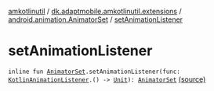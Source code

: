 [amkotlinutil](../../index.md) / [dk.adaptmobile.amkotlinutil.extensions](../index.md) / [android.animation.AnimatorSet](index.md) / [setAnimationListener](./set-animation-listener.md)

# setAnimationListener

`inline fun `[`AnimatorSet`](https://developer.android.com/reference/android/animation/AnimatorSet.html)`.setAnimationListener(func: `[`KotlinAnimationListener`](../../dk.adaptmobile.amkotlinutil.util/-kotlin-animation-listener/index.md)`.() -> `[`Unit`](https://kotlinlang.org/api/latest/jvm/stdlib/kotlin/-unit/index.html)`): `[`AnimatorSet`](https://developer.android.com/reference/android/animation/AnimatorSet.html) [(source)](https://github.com/adaptmobile-organization/amkotlinutil/tree/master/amkotlinutil/src/main/java/dk/adaptmobile/amkotlinutil/extensions/ViewExtensions.kt#L209)